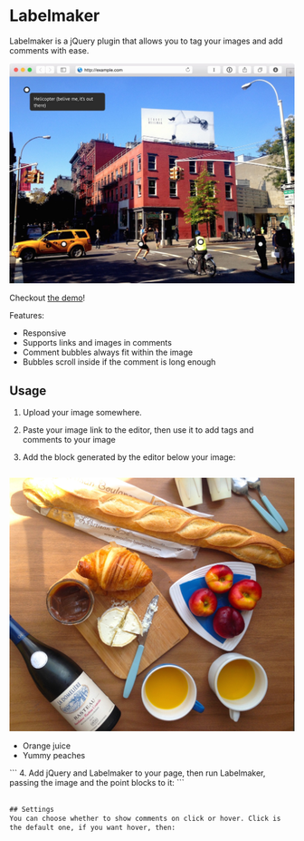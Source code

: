 # Labelmaker
Labelmaker  is a jQuery plugin that allows you to tag your images and add comments with ease.

![labelmaker](demo/labelmaker.jpg)

Checkout [the demo](/)!

Features:
* Responsive
* Supports links and images in comments
* Comment bubbles always fit within the image
* Bubbles scroll inside if the comment is long enough 

## Usage
1. Upload your image somewhere.
2. Paste your image link to the editor, then use it to add tags and comments to your image
3. Add the block generated by the editor below your image:

    ```
<img src="IMG_1707.jpg" class="labelmaker">
<ul class="labelmaker-points">
  <li data-left="80" data-top="80">Orange juice</li>
  <li data-left="80" data-top="45">Yummy peaches</li>
</ul>
    ```
4. Add jQuery and Labelmaker to your page, then run Labelmaker, passing the image and the point blocks to it:
    ```
<script src="http://ajax.googleapis.com/ajax/libs/jquery/2.1.1/jquery.min.js"></script>
<script src="jquery.labelmaker.min.js"></script>
<link href="labelmaker.min.css" rel="stylesheet">

<script>
  $('.labelmaker').labelmaker($('.labelmaker-points'));
</script>
```

## Settings
You can choose whether to show comments on click or hover. Click is the default one, if you want hover, then:
```
<script>
  $('.labelmaker').labelmaker($('.labelmaker-points’), {showBubbleOn: ‘hover’});
</script>
```
